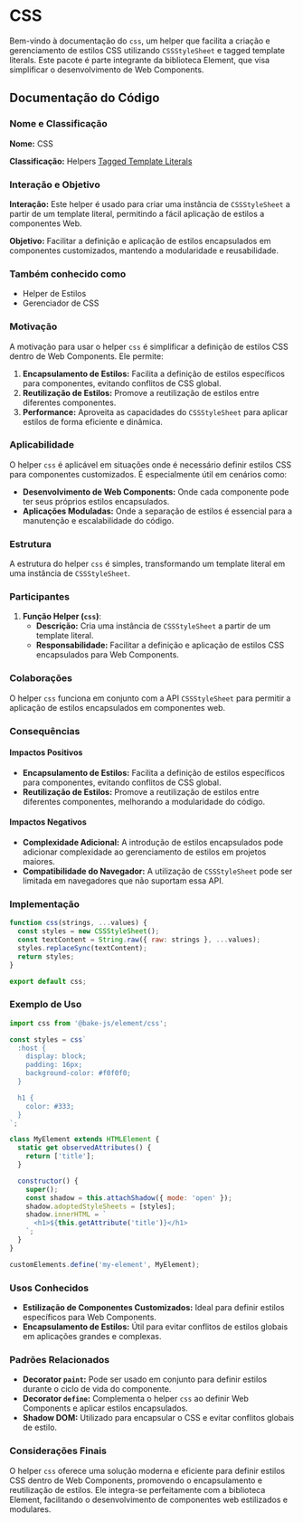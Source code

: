 # CSS

Bem-vindo à documentação do `css`, um helper que facilita a criação e gerenciamento de estilos CSS utilizando `CSSStyleSheet` e tagged template literals. Este pacote é parte integrante da biblioteca Element, que visa simplificar o desenvolvimento de Web Components.

## Documentação do Código

### Nome e Classificação

**Nome:** CSS

**Classificação:** Helpers [Tagged Template Literals](https://developer.mozilla.org/en-US/docs/Web/JavaScript/Reference/Template_literals)

### Interação e Objetivo

**Interação:** Este helper é usado para criar uma instância de `CSSStyleSheet` a partir de um template literal, permitindo a fácil aplicação de estilos a componentes Web.

**Objetivo:** Facilitar a definição e aplicação de estilos encapsulados em componentes customizados, mantendo a modularidade e reusabilidade.

### Também conhecido como

- Helper de Estilos
- Gerenciador de CSS

### Motivação

A motivação para usar o helper `css` é simplificar a definição de estilos CSS dentro de Web Components. Ele permite:

1. **Encapsulamento de Estilos:** Facilita a definição de estilos específicos para componentes, evitando conflitos de CSS global.
2. **Reutilização de Estilos:** Promove a reutilização de estilos entre diferentes componentes.
3. **Performance:** Aproveita as capacidades do `CSSStyleSheet` para aplicar estilos de forma eficiente e dinâmica.

### Aplicabilidade

O helper `css` é aplicável em situações onde é necessário definir estilos CSS para componentes customizados. É especialmente útil em cenários como:

- **Desenvolvimento de Web Components:** Onde cada componente pode ter seus próprios estilos encapsulados.
- **Aplicações Moduladas:** Onde a separação de estilos é essencial para a manutenção e escalabilidade do código.

### Estrutura

A estrutura do helper `css` é simples, transformando um template literal em uma instância de `CSSStyleSheet`.

### Participantes

1. **Função Helper (`css`)**:
   - **Descrição:** Cria uma instância de `CSSStyleSheet` a partir de um template literal.
   - **Responsabilidade:** Facilitar a definição e aplicação de estilos CSS encapsulados para Web Components.

### Colaborações

O helper `css` funciona em conjunto com a API `CSSStyleSheet` para permitir a aplicação de estilos encapsulados em componentes web.

### Consequências

#### Impactos Positivos

- **Encapsulamento de Estilos:** Facilita a definição de estilos específicos para componentes, evitando conflitos de CSS global.
- **Reutilização de Estilos:** Promove a reutilização de estilos entre diferentes componentes, melhorando a modularidade do código.

#### Impactos Negativos

- **Complexidade Adicional:** A introdução de estilos encapsulados pode adicionar complexidade ao gerenciamento de estilos em projetos maiores.
- **Compatibilidade do Navegador:** A utilização de `CSSStyleSheet` pode ser limitada em navegadores que não suportam essa API.

### Implementação

```javascript
function css(strings, ...values) {
  const styles = new CSSStyleSheet();
  const textContent = String.raw({ raw: strings }, ...values);
  styles.replaceSync(textContent);
  return styles;
}

export default css;
```

### Exemplo de Uso

```javascript
import css from '@bake-js/element/css';

const styles = css`
  :host {
    display: block;
    padding: 16px;
    background-color: #f0f0f0;
  }

  h1 {
    color: #333;
  }
`;

class MyElement extends HTMLElement {
  static get observedAttributes() {
    return ['title'];
  }

  constructor() {
    super();
    const shadow = this.attachShadow({ mode: 'open' });
    shadow.adoptedStyleSheets = [styles];
    shadow.innerHTML = `
      <h1>${this.getAttribute('title')}</h1>
    `;
  }
}

customElements.define('my-element', MyElement);
```

### Usos Conhecidos

- **Estilização de Componentes Customizados:** Ideal para definir estilos específicos para Web Components.
- **Encapsulamento de Estilos:** Útil para evitar conflitos de estilos globais em aplicações grandes e complexas.

### Padrões Relacionados

- **Decorator `paint`:** Pode ser usado em conjunto para definir estilos durante o ciclo de vida do componente.
- **Decorator `define`:** Complementa o helper `css` ao definir Web Components e aplicar estilos encapsulados.
- **Shadow DOM:** Utilizado para encapsular o CSS e evitar conflitos globais de estilo.

### Considerações Finais

O helper `css` oferece uma solução moderna e eficiente para definir estilos CSS dentro de Web Components, promovendo o encapsulamento e reutilização de estilos. Ele integra-se perfeitamente com a biblioteca Element, facilitando o desenvolvimento de componentes web estilizados e modulares.
